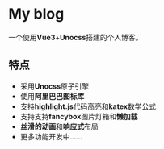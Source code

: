# My blog

一个使用**Vue3**+**Unocss**搭建的个人博客。

## 特点

- 采用**Unocss**原子引擎
- 使用**阿里巴巴图标库**
- 支持**highlight.js**代码高亮和**katex**数学公式
- 支持支持**fancybox**图片灯箱和**懒加载**
- **丝滑的动画**和**响应式**布局
- 更多功能开发中......

